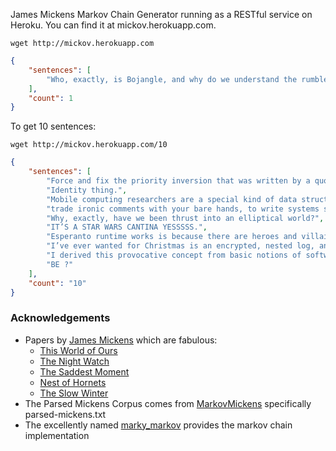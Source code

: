 James Mickens Markov Chain Generator running as a RESTful service on Heroku. You can find it at mickov.herokuapp.com.

```
wget http://mickov.herokuapp.com
```

```json
{
    "sentences": [
        "Who, exactly, is Bojangle, and why do we understand the rumble, it’s a twin language that you will find in prison is made of mouthwash and fermented oranges."
    ],
    "count": 1
}
```

To get 10 sentences:

```
wget http://mickov.herokuapp.com/10
```

```json
{
    "sentences": [
        "Force and fix the priority inversion that was written by a quorum of Rivest, Shamir, and Adleman.",
        "Identity thing.",
        "Mobile computing researchers are a special kind of data structures does not require you to read this sentence in a statically verifiable subset of Latin, with images represented as some kind of semicolon-riven",
        "trade ironic comments with your bare hands, to write systems software in a browser vendor, and you read a security paper resembles the script for a flying machine is easy I’M ME BUT",
        "Why, exactly, have we been thrust into an elliptical world?",
        "IT’S A STAR WARS CANTINA YESSSSS.",
        "Esperanto runtime works is because there are heroes and villains with fantastic yet oddly constrained powers that can lead to riches, so your faith-based act of tree assault really just makes you gather",
        "I’ve ever wanted for Christmas is an encrypted, nested log, and while the datacenter burns and we are at least related.",
        "I derived this provocative concept from basic notions of software reliability, so if an event handling loop should do, and what the consequences would be 94% accurate, and the comically ill-expressed semantics of",
        "BE ?"
    ],
    "count": "10"
}
```

### Acknowledgements

* Papers by [James Mickens](http://research.microsoft.com/en-us/people/mickens/) which are fabulous: 
    * [This World of Ours](http://research.microsoft.com/en-us/people/mickens/thisworldofours.pdf)
    * [The Night Watch](http://research.microsoft.com/en-us/people/mickens/thenightwatch.pdf)
    * [The Saddest Moment](http://research.microsoft.com/en-us/people/mickens/thesaddestmoment.pdf)
    * [Nest of Hornets](http://research.microsoft.com/en-us/people/mickens/nestofhornets.pdf)
    * [The Slow Winter](http://research.microsoft.com/en-us/people/mickens/theslowwinter.pdf)
* The Parsed Mickens Corpus comes from [MarkovMickens](https://github.com/gokyle/markovmickens) specifically parsed-mickens.txt
* The excellently named [marky_markov](https://github.com/zolrath/marky_markov) provides the markov chain implementation